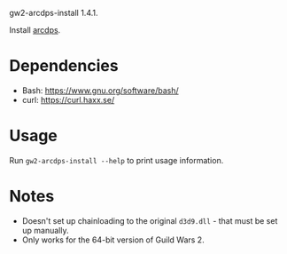 gw2-arcdps-install 1.4.1.

Install [arcdps](https://www.deltaconnected.com/arcdps/).

# Dependencies

- Bash: https://www.gnu.org/software/bash/
- curl: https://curl.haxx.se/

# Usage

Run `gw2-arcdps-install --help` to print usage information.

# Notes

- Doesn't set up chainloading to the original `d3d9.dll` - that must be set up
  manually.
- Only works for the 64-bit version of Guild Wars 2.
